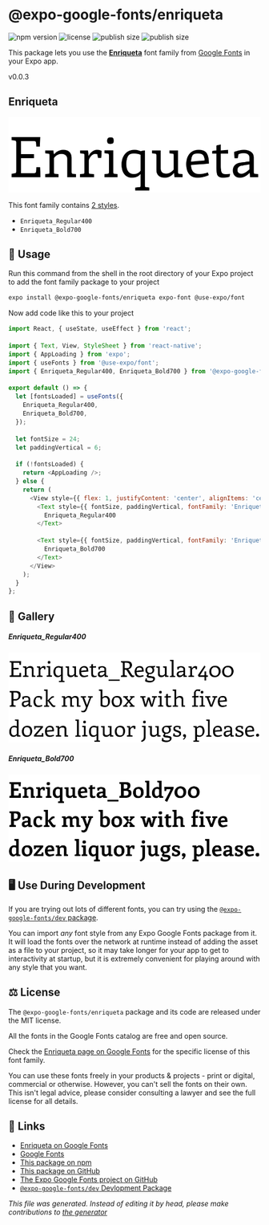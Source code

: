 # @expo-google-fonts/enriqueta

![npm version](https://flat.badgen.net/npm/v/@expo-google-fonts/enriqueta)
![license](https://flat.badgen.net/github/license/expo/google-fonts)
![publish size](https://flat.badgen.net/packagephobia/install/@expo-google-fonts/enriqueta)
![publish size](https://flat.badgen.net/packagephobia/publish/@expo-google-fonts/enriqueta)

This package lets you use the [**Enriqueta**](https://fonts.google.com/specimen/Enriqueta) font family from [Google Fonts](https://fonts.google.com/) in your Expo app.

v0.0.3

## Enriqueta

![Enriqueta](./font-family.png)

This font family contains [2 styles](#gallery).

- `Enriqueta_Regular400`
- `Enriqueta_Bold700`

## 🔡 Usage

Run this command from the shell in the root directory of your Expo project to add the font family package to your project
```sh
expo install @expo-google-fonts/enriqueta expo-font @use-expo/font
```

Now add code like this to your project
```js
import React, { useState, useEffect } from 'react';

import { Text, View, StyleSheet } from 'react-native';
import { AppLoading } from 'expo';
import { useFonts } from '@use-expo/font';
import { Enriqueta_Regular400, Enriqueta_Bold700 } from '@expo-google-fonts/enriqueta';

export default () => {
  let [fontsLoaded] = useFonts({
    Enriqueta_Regular400,
    Enriqueta_Bold700,
  });

  let fontSize = 24;
  let paddingVertical = 6;

  if (!fontsLoaded) {
    return <AppLoading />;
  } else {
    return (
      <View style={{ flex: 1, justifyContent: 'center', alignItems: 'center' }}>
        <Text style={{ fontSize, paddingVertical, fontFamily: 'Enriqueta_Regular400' }}>
          Enriqueta_Regular400
        </Text>

        <Text style={{ fontSize, paddingVertical, fontFamily: 'Enriqueta_Bold700' }}>
          Enriqueta_Bold700
        </Text>
      </View>
    );
  }
};

```

## 📖 Gallery

##### Enriqueta_Regular400
![Enriqueta_Regular400](./8efdf359579cbd9731b621eb32ddd55b3311bb4f3efe2479e1b87a731deb2b3f.ttf.png)

##### Enriqueta_Bold700
![Enriqueta_Bold700](./75092b77ab687551bb7a93707771fa18a40ebfe0621befe7dbaca438b8a8c954.ttf.png)


## 🖥️ Use During Development

If you are trying out lots of different fonts, you can try using the [`@expo-google-fonts/dev` package](https://github.com/expo/google-fonts/tree/master/font-packages/dev#readme).

You can import *any* font style from any Expo Google Fonts package from it. It will load the fonts
over the network at runtime instead of adding the asset as a file to your project, so it may take longer
for your app to get to interactivity at startup, but it is extremely convenient
for playing around with any style that you want.

## ⚖️ License

The `@expo-google-fonts/enriqueta` package and its code are released under the MIT license.

All the fonts in the Google Fonts catalog are free and open source.

Check the [Enriqueta page on Google Fonts](https://fonts.google.com/specimen/Enriqueta) for the specific license of this font family.

You can use these fonts freely in your products & projects - print or digital, commercial or otherwise. However, you can't sell the fonts on their own. This isn't legal advice, please consider consulting a lawyer and see the full license for all details.

## 🔗 Links

- [Enriqueta on Google Fonts](https://fonts.google.com/specimen/Enriqueta)
- [Google Fonts](https://fonts.google.com/)
- [This package on npm](https://www.npmjs.com/package/@expo-google-fonts/enriqueta)
- [This package on GitHub](https://github.com/expo/google-fonts/tree/master/font-packages/enriqueta)
- [The Expo Google Fonts project on GitHub](https://github.com/expo/google-fonts)
- [`@expo-google-fonts/dev` Devlopment Package](https://github.com/expo/google-fonts/tree/master/font-packages/dev)


*This file was generated. Instead of editing it by head, please make contributions to [the generator](https://github.com/expo/google-fonts/tree/master/packages/generator)*
